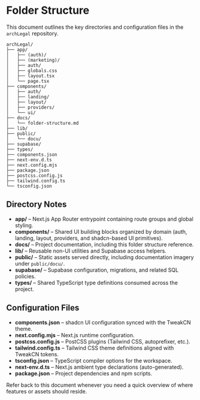 # Folder Structure

This document outlines the key directories and configuration files in the `archLegal` repository.

```text
archLegal/
├── app/
│   ├── (auth)/
│   ├── (marketing)/
│   ├── auth/
│   ├── globals.css
│   ├── layout.tsx
│   └── page.tsx
├── components/
│   ├── auth/
│   ├── landing/
│   ├── layout/
│   ├── providers/
│   └── ui/
├── docs/
│   └── folder-structure.md
├── lib/
├── public/
│   └── docu/
├── supabase/
├── types/
├── components.json
├── next-env.d.ts
├── next.config.mjs
├── package.json
├── postcss.config.js
├── tailwind.config.ts
└── tsconfig.json
```

## Directory Notes

- **app/** – Next.js App Router entrypoint containing route groups and global styling.
- **components/** – Shared UI building blocks organized by domain (auth, landing, layout, providers, and shadcn-based UI primitives).
- **docs/** – Project documentation, including this folder structure reference.
- **lib/** – Reusable non-UI utilities and Supabase access helpers.
- **public/** – Static assets served directly, including documentation imagery under `public/docu/`.
- **supabase/** – Supabase configuration, migrations, and related SQL policies.
- **types/** – Shared TypeScript type definitions consumed across the project.

## Configuration Files

- **components.json** – shadcn UI configuration synced with the TweakCN theme.
- **next.config.mjs** – Next.js runtime configuration.
- **postcss.config.js** – PostCSS plugins (Tailwind CSS, autoprefixer, etc.).
- **tailwind.config.ts** – Tailwind CSS theme definitions aligned with TweakCN tokens.
- **tsconfig.json** – TypeScript compiler options for the workspace.
- **next-env.d.ts** – Next.js ambient type declarations (auto-generated).
- **package.json** – Project dependencies and npm scripts.

Refer back to this document whenever you need a quick overview of where features or assets should reside.
